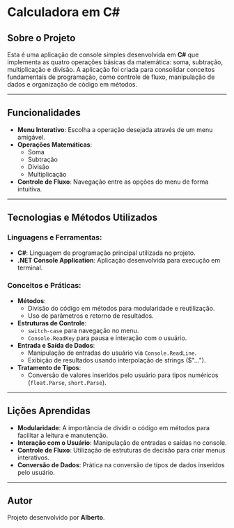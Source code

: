 # Calculadora em C#

## Sobre o Projeto
Esta é uma aplicação de console simples desenvolvida em **C#** que implementa as quatro operações básicas da matemática: soma, subtração, multiplicação e divisão. A aplicação foi criada para consolidar conceitos fundamentais de programação, como controle de fluxo, manipulação de dados e organização de código em métodos.

---

## Funcionalidades
- **Menu Interativo**: Escolha a operação desejada através de um menu amigável.
- **Operações Matemáticas**:
  - Soma
  - Subtração
  - Divisão
  - Multiplicação
- **Controle de Fluxo**: Navegação entre as opções do menu de forma intuitiva.

---

## Tecnologias e Métodos Utilizados

### Linguagens e Ferramentas:
- **C#**: Linguagem de programação principal utilizada no projeto.
- **.NET Console Application**: Aplicação desenvolvida para execução em terminal.

### Conceitos e Práticas:
- **Métodos**:
  - Divisão do código em métodos para modularidade e reutilização.
  - Uso de parâmetros e retorno de resultados.
- **Estruturas de Controle**:
  - `switch-case` para navegação no menu.
  - `Console.ReadKey` para pausa e interação com o usuário.
- **Entrada e Saída de Dados**:
  - Manipulação de entradas do usuário via `Console.ReadLine`.
  - Exibição de resultados usando interpolação de strings ($"...").
- **Tratamento de Tipos**:
  - Conversão de valores inseridos pelo usuário para tipos numéricos (`float.Parse`, `short.Parse`).

---

## Lições Aprendidas
- **Modularidade**: A importância de dividir o código em métodos para facilitar a leitura e manutenção.
- **Interação com o Usuário**: Manipulação de entradas e saídas no console.
- **Controle de Fluxo**: Utilização de estruturas de decisão para criar menus interativos.
- **Conversão de Dados**: Prática na conversão de tipos de dados inseridos pelo usuário.

---
## Autor
Projeto desenvolvido por **Alberto**.


